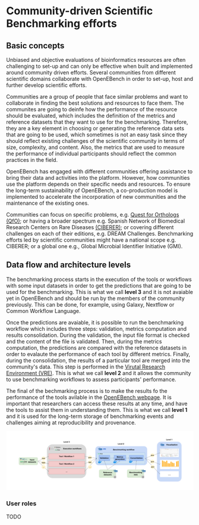 # Community-driven Scientific Benchmarking efforts

## Basic concepts

Unbiased and objective evaluations of bioinformatics resources are often challenging to set-up and can only be effective when built and implemented around community driven efforts. Several communities from different scientific domains collaborate with OpenEBench in order to set-up, host and further develop scientific efforts.

Communities are a group of people that face similar problems and want to collaborate in finding the best solutions and resources to face them. The communites are going to deinfe how the performance of the resource should be evaluated, which includes the definition of the metrics and reference datasets that they want to use for the benchmarking. Therefore, they are a key element in choosing or generating the reference data sets that are going to be used, which sometimes is not an easy task since they should reflect existing challenges of the scientific community in terms of size, complexity, and content. Also, the metrics that are used to measure the performance of individual participants should reflect the common practices in the field.

OpenEBench has engaged with different communities offering assistance to bring their data and activities into the platform. However, how communities use the platform depends on their specific needs and resources. To ensure the long-term sustainability of OpenEBench, a co-production model is implemented to accelerate the incorporation of new communities and the maintenance of the existing ones.

Communities can focus on specific problems, e.g. [Quest for Orthologs (QfO)](https://openebench.bsc.es/scientific/OEBC002); or having a broader spectrum e.g. Spanish Network of Biomedical Research Centers on Rare Diseases [(CIBERER)](https://openebench.bsc.es/scientific/OEBC004); or covering different challenges on each of their editions, e.g. DREAM Challenges. Benchmarking efforts led by scientific communities might have a national scope e.g. CIBERER; or a global one e.g., Global Microbial Identifier Initiative (GMI).

## Data flow and architecture levels

The benchmarking process starts in the execution of the tools or workflows with some input datasets in order to get the predictions that are going to be used for the benchmarking. This is what we call **level 3** and it is not avaiable yet in OpenEBench and should be run by the members of the community previously. This can be done, for example, using Galaxy, Nextflow or Common Workflow Language.

Once the predictions are avaiable, it is possible to run the benchmarking workflow which includes three steps: validation, metrics computation and results consolidation. During the validation, the input file format is checked and the content of the file is validated. Then, during the metrics computation, the predictions are compared with the reference datasets in order to evalaute the performance of each tool by different metrics. Finally, during the consolidation, the results of a particular tool are merged into the community's data. This step is performed in the [Virutal Research Environment (VRE)](https://openebench.bsc.es/vre//workspace/). This is what we call **level 2** and it allows the community to use benchmarking workflows to assess participants' performance.

The final of the bechmarking process is to make the results fo the performance of the tools avilable in the [OpenEBench webpage](https://openebench.bsc.es/dashboard). It is important that researchers can access these results at any time, and have the tools to assist them in understanding them. This is what we call **level 1** and it is used for the long-term storage of benchmarking events and challenges aiming at reproducibility and provenance.

![1](../media/OpenEBench_squema.png)

### User roles

TODO
